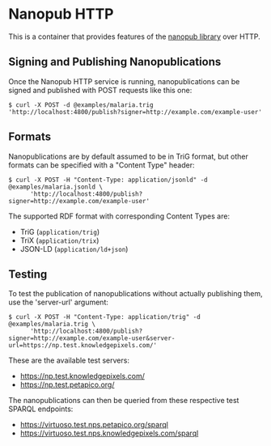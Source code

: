 # Nanopub HTTP

This is a container that provides features of the [nanopub library](https://github.com/Nanopublication/nanopub-java) over HTTP.


## Signing and Publishing Nanopublications

Once the Nanopub HTTP service is running, nanopublications can be signed and published with POST requests like this one:

    $ curl -X POST -d @examples/malaria.trig 'http://localhost:4800/publish?signer=http://example.com/example-user'


## Formats

Nanopublications are by default assumed to be in TriG format, but other formats can be specified with a "Content Type" header:

    $ curl -X POST -H "Content-Type: application/jsonld" -d @examples/malaria.jsonld \
          'http://localhost:4800/publish?signer=http://example.com/example-user'

The supported RDF format with corresponding Content Types are:

- TriG (`application/trig`)
- TriX (`application/trix`)
- JSON-LD (`application/ld+json`)


## Testing

To test the publication of nanopublications without actually publishing them, use the 'server-url' argument:

    $ curl -X POST -H "Content-Type: application/trig" -d @examples/malaria.trig \
          'http://localhost:4800/publish?signer=http://example.com/example-user&server-url=https://np.test.knowledgepixels.com/'

These are the available test servers:

- https://np.test.knowledgepixels.com/
- https://np.test.petapico.org/

The nanopublications can then be queried from these respective test SPARQL endpoints:

- https://virtuoso.test.nps.petapico.org/sparql
- https://virtuoso.test.nps.knowledgepixels.com/sparql

